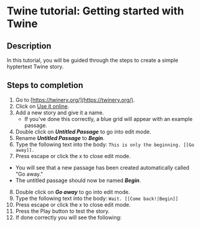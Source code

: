 # Twine tutorial: Getting started with Twine

## Description
In this tutorial, you will be guided through the steps to create a simple hyptertext Twine story.

## Steps to completion
1. Go to [https://twinery.org/](https://twinery.org/).
2. Click on [Use it online](https://twinery.org/2/).
3. Add a new story and give it a name.
   - If you've done this correctly, a blue grid will appear with an example passage.
4. Double click on ***Untitled Passage*** to go into edit mode.
5. Rename ***Untitled Passage*** to ***Begin***.
6. Type the following text into the body: ```This is only the beginning. [[Go away]].```
7. Press escape or click the x to close edit mode.
  - You will see that a new passage has been created automatically called "Go away."
  - The untitled passage should now be named ***Begin***.
8. Double click on ***Go away*** to go into edit mode.
9. Type the following text into the body: ```Wait. [[Come back!|Begin]]```
10. Press escape or click the x to close edit mode.
11. Press the Play button to test the story.
12. If done correctly you will see the following:
   

